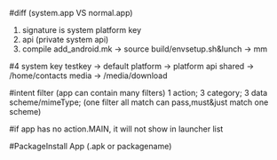 #diff (system.app VS normal.app)
1. signature is system platform key
2. api (private system api)
3. compile add_android.mk -> source build/envsetup.sh&lunch -> mm

#4 system key 
testkey -> default
platform -> platform api
shared  -> /home/contacts
media -> /media/download

#intent filter (app can contain many filters)
1 action; 3 category; 3 data scheme/mimeType; (one filter all match can pass,must&just match one scheme)

#if app has no action.MAIN, it will not show in launcher list

#PackageInstall App (.apk or packagename)


